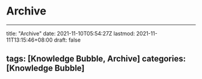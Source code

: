# Archive

---
title: "Archive"
date: 2021-11-10T05:54:27Z
lastmod: 2021-11-11T13:15:46+08:00
draft: false

tags: [Knowledge Bubble, Archive]
categories: [Knowledge Bubble]
---

